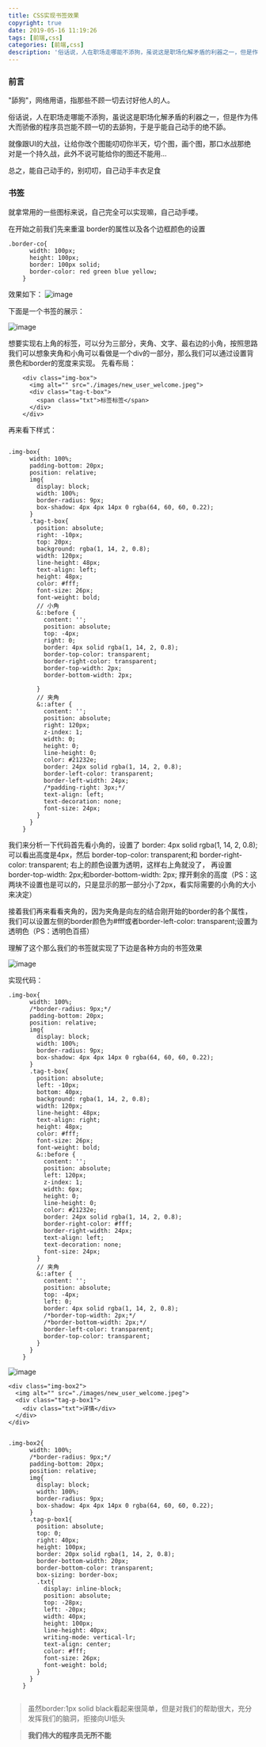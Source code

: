 ```yaml
---
title: CSS实现书签效果
copyright: true
date: 2019-05-16 11:19:26
tags: [前端,css]
categories: [前端,css]
description: '俗话说，人在职场走哪能不添狗，虽说这是职场化解矛盾的利器之一，但是作为伟大而骄傲的程序员岂能不顾一切的去舔狗'
---
```


### 前言

   "舔狗"，网络用语，指那些不顾一切去讨好他人的人。

   俗话说，人在职场走哪能不添狗，虽说这是职场化解矛盾的利器之一，但是作为伟大而骄傲的程序员岂能不顾一切的去舔狗，于是乎能自己动手的绝不舔。

   就像跟UI的大战，让给你改个图能叨叨你半天，切个图，画个图，那口水战那绝对是一个持久战，此外不说可能给你的图还不能用...

   总之，能自己动手的，别叨叨，自己动手丰衣足食

### 书签

就拿常用的一些图标来说，自己完全可以实现嘛，自己动手喽。

在开始之前我们先来重温 border的属性以及各个边框颜色的设置

```
.border-co{
      width: 100px;
      height: 100px;
      border: 100px solid;
      border-color: red green blue yellow;
    }

```

效果如下：
![image](/images/bookmark-0.jpg)


下面是一个书签的展示：

![image](/images/bookmark-1.jpg)

想要实现右上角的标签，可以分为三部分，夹角、文字、最右边的小角，按照思路我们可以想象夹角和小角可以看做是一个div的一部分，那么我们可以通过设置背景色和border的宽度来实现。
先看布局：

```
    <div class="img-box">
      <img alt="" src="./images/new_user_welcome.jpeg">
      <div class="tag-t-box">
        <span class="txt">标签标签</span>
      </div>
    </div>

```


再来看下样式：

```

.img-box{
      width: 100%;
      padding-bottom: 20px;
      position: relative;
      img{
        display: block;
        width: 100%;
        border-radius: 9px;
        box-shadow: 4px 4px 14px 0 rgba(64, 60, 60, 0.22);
      }
      .tag-t-box{
        position: absolute;
        right: -10px;
        top: 20px;
        background: rgba(1, 14, 2, 0.8);
        width: 120px;
        line-height: 48px;
        text-align: left;
        height: 48px;
        color: #fff;
        font-size: 26px;
        font-weight: bold;
        // 小角
        &::before {
          content: '';
          position: absolute;
          top: -4px;
          right: 0;
          border: 4px solid rgba(1, 14, 2, 0.8);
          border-top-color: transparent;
          border-right-color: transparent;
          border-top-width: 2px;
          border-bottom-width: 2px;

        }
        // 夹角
        &::after {
          content: '';
          position: absolute;
          right: 120px;
          z-index: 1;
          width: 0;
          height: 0;
          line-height: 0;
          color: #21232e;
          border: 24px solid rgba(1, 14, 2, 0.8);
          border-left-color: transparent;
          border-left-width: 24px;
          /*padding-right: 3px;*/
          text-align: left;
          text-decoration: none;
          font-size: 24px;
        }
      }
    }

```

我们来分析一下代码首先看小角的，设置了 border: 4px solid rgba(1, 14, 2, 0.8); 可以看出高度是4px，然后
border-top-color: transparent;和 border-right-color: transparent; 右上的颜色设置为透明，这样右上角就没了，
再设置 border-top-width: 2px;和border-bottom-width: 2px; 撑开剩余的高度（PS：这两块不设置也是可以的，只是显示的那一部分小了2px，看实际需要的小角的大小来决定）


接着我们再来看看夹角的，因为夹角是向左的结合刚开始的border的各个属性，我们可以设置左侧的border颜色为#fff或者border-left-color: transparent;设置为透明色（PS：透明色百搭）

理解了这个那么我们的书签就实现了下边是各种方向的书签效果

![image](/images/bookmark-2.jpg)

实现代码：

```
.img-box{
      width: 100%;
      /*border-radius: 9px;*/
      padding-bottom: 20px;
      position: relative;
      img{
        display: block;
        width: 100%;
        border-radius: 9px;
        box-shadow: 4px 4px 14px 0 rgba(64, 60, 60, 0.22);
      }
      .tag-t-box{
        position: absolute;
        left: -10px;
        bottom: 40px;
        background: rgba(1, 14, 2, 0.8);
        width: 120px;
        line-height: 48px;
        text-align: right;
        height: 48px;
        color: #fff;
        font-size: 26px;
        font-weight: bold;
        &::before {
          content: '';
          position: absolute;
          left: 120px;
          z-index: 1;
          width: 6px;
          height: 0;
          line-height: 0;
          color: #21232e;
          border: 24px solid rgba(1, 14, 2, 0.8);
          border-right-color: #fff;
          border-right-width: 24px;
          text-align: left;
          text-decoration: none;
          font-size: 24px;
        }
        // 夹角
        &::after {
          content: '';
          position: absolute;
          top: -4px;
          left: 0;
          border: 4px solid rgba(1, 14, 2, 0.8);
          /*border-top-width: 2px;*/
          /*border-bottom-width: 2px;*/
          border-left-color: transparent;
          border-top-color: transparent;
        }
      }
    }

```

![image](/images/bookmark-3.jpg)



```
<div class="img-box2">
  <img alt="" src="./images/new_user_welcome.jpeg">
  <div class="tag-p-box1">
    <div class="txt">详情</div>
  </div>
</div>


.img-box2{
      width: 100%;
      /*border-radius: 9px;*/
      padding-bottom: 20px;
      position: relative;
      img{
        display: block;
        width: 100%;
        border-radius: 9px;
        box-shadow: 4px 4px 14px 0 rgba(64, 60, 60, 0.22);
      }
      .tag-p-box1{
        position: absolute;
        top: 0;
        right: 40px;
        height: 100px;
        border: 20px solid rgba(1, 14, 2, 0.8);
        border-bottom-width: 20px;
        border-bottom-color: transparent;
        box-sizing: border-box;
        .txt{
          display: inline-block;
          position: absolute;
          top: -28px;
          left: -20px;
          width: 40px;
          height: 100px;
          line-height: 40px;
          writing-mode: vertical-lr;
          text-align: center;
          color: #fff;
          font-size: 26px;
          font-weight: bold;
        }
      }
    }


```

> 虽然border:1px solid black看起来很简单，但是对我们的帮助很大，充分发挥我们的脑洞，拒接向UI低头


>  **我们伟大的程序员无所不能**













